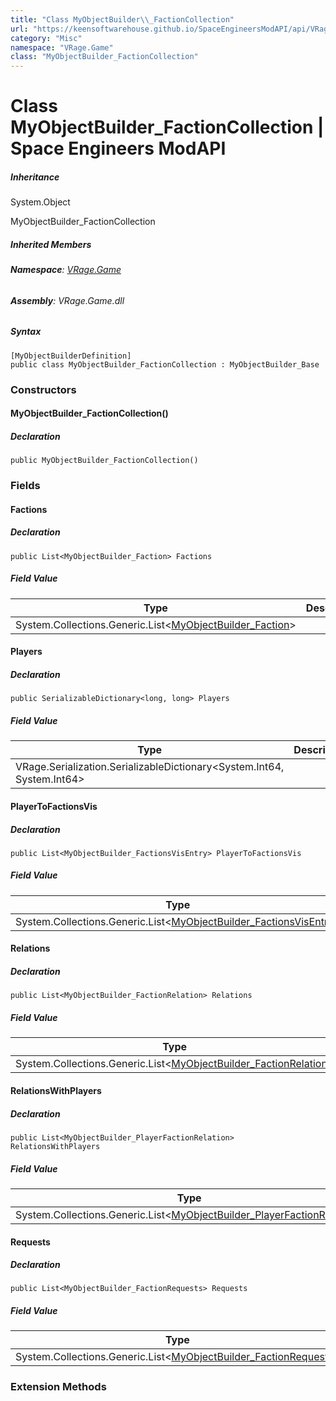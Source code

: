 ```yaml
---
title: "Class MyObjectBuilder\\_FactionCollection"
url: "https://keensoftwarehouse.github.io/SpaceEngineersModAPI/api/VRage.Game.MyObjectBuilder_FactionCollection.html"
category: "Misc"
namespace: "VRage.Game"
class: "MyObjectBuilder_FactionCollection"
---
```


# Class MyObjectBuilder\_FactionCollection | Space Engineers ModAPI

##### Inheritance

System.Object

MyObjectBuilder\_FactionCollection

##### Inherited Members

###### **Namespace**: [VRage.Game](https://keensoftwarehouse.github.io/SpaceEngineersModAPI/api/VRage.Game.html)

###### **Assembly**: VRage.Game.dll

##### Syntax

```
[MyObjectBuilderDefinition]
public class MyObjectBuilder_FactionCollection : MyObjectBuilder_Base
```

### Constructors

#### MyObjectBuilder\_FactionCollection()

##### Declaration

```
public MyObjectBuilder_FactionCollection()
```

### Fields

#### Factions

##### Declaration

```
public List<MyObjectBuilder_Faction> Factions
```

##### Field Value

| Type | Description |
| --- | --- |
| System.Collections.Generic.List<[MyObjectBuilder\_Faction](https://keensoftwarehouse.github.io/SpaceEngineersModAPI/api/VRage.Game.MyObjectBuilder_Faction.html)\> |     |

#### Players

##### Declaration

```
public SerializableDictionary<long, long> Players
```

##### Field Value

| Type | Description |
| --- | --- |
| VRage.Serialization.SerializableDictionary<System.Int64, System.Int64\> |     |

#### PlayerToFactionsVis

##### Declaration

```
public List<MyObjectBuilder_FactionsVisEntry> PlayerToFactionsVis
```

##### Field Value

| Type | Description |
| --- | --- |
| System.Collections.Generic.List<[MyObjectBuilder\_FactionsVisEntry](https://keensoftwarehouse.github.io/SpaceEngineersModAPI/api/VRage.Game.MyObjectBuilder_FactionsVisEntry.html)\> |     |

#### Relations

##### Declaration

```
public List<MyObjectBuilder_FactionRelation> Relations
```

##### Field Value

| Type | Description |
| --- | --- |
| System.Collections.Generic.List<[MyObjectBuilder\_FactionRelation](https://keensoftwarehouse.github.io/SpaceEngineersModAPI/api/VRage.Game.MyObjectBuilder_FactionRelation.html)\> |     |

#### RelationsWithPlayers

##### Declaration

```
public List<MyObjectBuilder_PlayerFactionRelation> RelationsWithPlayers
```

##### Field Value

| Type | Description |
| --- | --- |
| System.Collections.Generic.List<[MyObjectBuilder\_PlayerFactionRelation](https://keensoftwarehouse.github.io/SpaceEngineersModAPI/api/VRage.Game.MyObjectBuilder_PlayerFactionRelation.html)\> |     |

#### Requests

##### Declaration

```
public List<MyObjectBuilder_FactionRequests> Requests
```

##### Field Value

| Type | Description |
| --- | --- |
| System.Collections.Generic.List<[MyObjectBuilder\_FactionRequests](https://keensoftwarehouse.github.io/SpaceEngineersModAPI/api/VRage.Game.MyObjectBuilder_FactionRequests.html)\> |     |

### Extension Methods